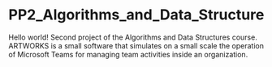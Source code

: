 # PP2_Algorithms_and_Data_Structure
Hello world!
Second project of the Algorithms and Data Structures course. ARTWORKS is a small software that simulates on a small scale the operation of Microsoft Teams for managing team activities inside an organization.
